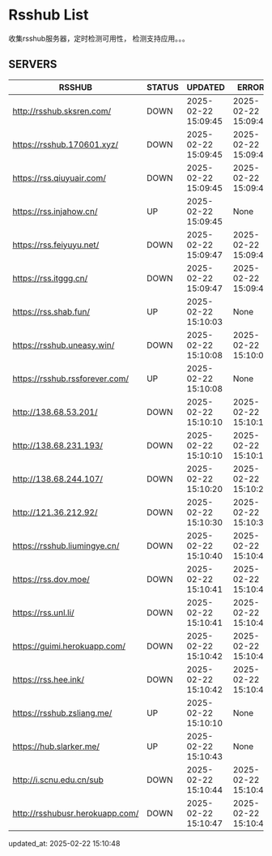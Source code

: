 # Rsshub List

收集rsshub服务器，定时检测可用性， 检测支持应用。。。


## SERVERS

|  RSSHUB   | STATUS  | UPDATED  | ERROR  | TWITTER |  
|  ----  | ----  | ----  | ----  | ---- |  
| http://rsshub.sksren.com/ | DOWN | 2025-02-22 15:09:45 | 2025-02-22 15:09:45 |  
| https://rsshub.170601.xyz/ | DOWN | 2025-02-22 15:09:45 | 2025-02-22 15:09:45 |  
| https://rss.qiuyuair.com/ | DOWN | 2025-02-22 15:09:45 | 2025-02-22 15:09:45 |  
| https://rss.injahow.cn/ | UP | 2025-02-22 15:09:45 | None ||  
| https://rss.feiyuyu.net/ | DOWN | 2025-02-22 15:09:47 | 2025-02-22 15:09:47 |  
| https://rss.itggg.cn/ | DOWN | 2025-02-22 15:09:47 | 2025-02-22 15:09:47 |  
| https://rss.shab.fun/ | UP | 2025-02-22 15:10:03 | None ||  
| https://rsshub.uneasy.win/ | DOWN | 2025-02-22 15:10:08 | 2025-02-22 15:10:08 |  
| https://rsshub.rssforever.com/ | UP | 2025-02-22 15:10:08 | None ||  
| http://138.68.53.201/ | DOWN | 2025-02-22 15:10:10 | 2025-02-22 15:10:10 |  
| http://138.68.231.193/ | DOWN | 2025-02-22 15:10:10 | 2025-02-22 15:10:10 |  
| http://138.68.244.107/ | DOWN | 2025-02-22 15:10:20 | 2025-02-22 15:10:20 |  
| http://121.36.212.92/ | DOWN | 2025-02-22 15:10:30 | 2025-02-22 15:10:30 |  
| https://rsshub.liumingye.cn/ | DOWN | 2025-02-22 15:10:40 | 2025-02-22 15:10:40 |  
| https://rss.dov.moe/ | DOWN | 2025-02-22 15:10:41 | 2025-02-22 15:10:41 |  
| https://rss.unl.li/ | DOWN | 2025-02-22 15:10:41 | 2025-02-22 15:10:41 |  
| https://guimi.herokuapp.com/ | DOWN | 2025-02-22 15:10:42 | 2025-02-22 15:10:42 |  
| https://rss.hee.ink/ | DOWN | 2025-02-22 15:10:42 | 2025-02-22 15:10:42 |  
| https://rsshub.zsliang.me/ | UP | 2025-02-22 15:10:10 | None |OK|  
| https://hub.slarker.me/ | UP | 2025-02-22 15:10:43 | None ||  
| http://i.scnu.edu.cn/sub | DOWN | 2025-02-22 15:10:44 | 2025-02-22 15:10:44 |  
| http://rsshubusr.herokuapp.com/ | DOWN | 2025-02-22 15:10:47 | 2025-02-22 15:10:47 |  
  

updated_at: 2025-02-22 15:10:48  
